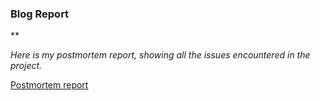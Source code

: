 ### Blog Report
**

_Here is my postmortem report, showing all the issues encountered in the project._

[Postmortem report](report.md)


